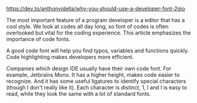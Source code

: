 https://dev.to/anthonyjdella/why-you-should-use-a-developer-font-2gio

The most important feature of a program developer is a editor that has a cool style. We look at codes all day long, so font of codes is often overlooked but vital for the coding experience. This article emphasizes the importance of code fonts.

A good code font will help you find typos, variables and functions quickly. Code highlighting makes developers more efficient.

Companies which design IDE usually have their own code font. For example, Jetbrains Mono. It has a higher height, makes code easier to recognize. And it has some useful ligatures to identify special characters (though I don't really like it). Each character is distinct, 1, l and I is easy to read, while they look the same with a lot of standard fonts.
